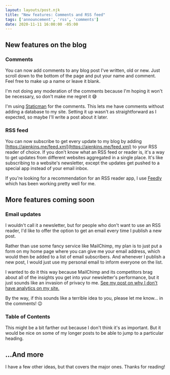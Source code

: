 ```yaml
---
layout: layouts/post.njk
title: "New features: Comments and RSS feed"
tags: ['announcement', 'rss', 'comments']
date: 2020-11-11 16:00:00 -05:00
---
```


## New features on the blog

### Comments

You can now add comments to any blog post I've written, old or new.
Just scroll down to the bottom of the page and put your name and comment.
Feel free to make up a name or leave it blank.

I'm not doing any moderation of the comments because I'm hoping it won't
be necessary, so don't make me regret it 😅

I'm using [Staticman](https://staticman.net) for the comments.
This lets me have comments without adding a database to my site.
Setting it up wasn't as straightforward as I expected, so maybe
I'll write a post about it later.

### RSS feed

You can now subscribe to get every update to my blog
by adding [https://ajenkins.me/feed.xml](https://ajenkins.me/feed.xml)
to your RSS reader of choice. If you don't know what an RSS feed
or reader is, it's a way to get updates from different websites
aggregated in a single place. It's like subscribing to a website's
newsletter, except the updates get pushed to a special app instead
of your email inbox.

If you're looking for a recommendation for an RSS reader app,
I use [Feedly](https://feedly.com) which has been working
pretty well for me.

## More features coming soon

### Email updates

I wouldn't call it a newsletter, but for people who don't want to
use an RSS reader, I'd like to offer the option to get an email
every time I publish a new post.

Rather than use some fancy service like MailChimp, my plan is
to just put a form on my home page where you can give me your email
address, which would then be added to a list of email subscribers.
And whenever I publish a new post, I would just use my personal email
to inform everyone on the list.

I wanted to do it this way because MailChimp and its competitors
brag about all of the insights you get into your newsletter's performance,
but it just sounds like an invasion of privacy to me.
[See my post on why I don't have analytics on my site.](/post/analytics)

By the way, if this sounds like a terrible idea to you, please let me
know... in the comments! 😉

### Table of Contents

This might be a bit farther out because I don't think it's as important.
But it would be nice on some of my longer posts to be able to jump
to a particular heading.

## ...And more

I have a few other ideas, but that covers the major ones. Thanks for reading!
